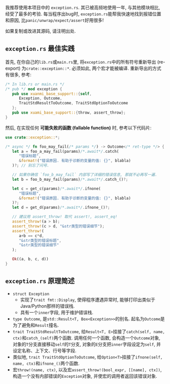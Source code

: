我推荐使用本项目中的 `exception.rs`. 其已被高频地使用一年, 与其他模块相比, 经受了最多的考验. 每当程序出bug时, `exception.rs`能帮我快速地找到报错位置和原因, 比`panic/unwrap/expect/assert`好用很多!

如果复制或改进其源码, 请注明出处.

## `exception.rs` 最佳实践

首先, 在你自己的`lib.rs`或`main.rs`里, 将`exception.rs`中的所有符号重新导出 (re-export) 为`crate::exception::*`. 必须如此, 两个宏才能被编译. 重新导出的方式有很多, 参考:

```rust
/* In lib.rs or main.rs */
/* pub */ mod exception {
   pub use xuanmi_base_support::{self,
      Exception, Outcome,
      TraitStdResultToOutcome, TraitStdOptionToOutcome
   };
   pub use xuami_base_support::{throw, assert_throw};
}
```

然后, 在实现任何 **可能失败的函数 (fallable function)** 时, 参考以下代码片:

```rust
use crate::exception::*;

/* async */ fn foo_may_fail(/* params */) -> Outcome</* ret-type */> {
   let a = foo_a_may_fail(params)/*.await*/.catch(
      "错误标题",
      &format!("错误原因. 有助于诊断的变量的值: {}", blabla)
   )?; // 别忘了问号.

   // 如果你确信 `foo_b_may_fail` 内部写了详细的错误信息, 那就不必再写一遍.
   let b = foo_b_may_fail(params)/*.await*/.catch_()?;

   let c = get_c(params)/*.await*/.ifnone(
      "错误标题",
      &format!("错误原因. 有助于诊断的变量的值: {}", blabla)
   )?;
   let d = get_d(params)/*.await*/.ifnone_()?;

   // 建议用 assert_throw! 取代 assert!, assert_eq!
   assert_throw!(a > b);
   assert_throw!(c > d, "&str类型的错误细节");
   assert_throw!(
      a+b == c*d,
      "&str类型的错误标题",
      "&str类型的错误细节"
   );

   Ok((a, b, c, d))
}
```


## `exception.rs` 原理简述

* `struct Exception`
   * 实现了`trait fmt::Display`, 使得程序遭遇异常时, 能够打印出类似于Java/Python那样的错误栈.
   * 具有一个`inner`字段, 用于维护错误栈.
* `type Outcome`, 是`std::Result<T, Box<Exception>>`的别名. 起名为`Outcome`是为了避免和`Result`撞名.
* `trait TraitStdResultToOutcome`, 给`Result<T, E>`挂接了`catch(self, name, ctx)`和`catch_(self)`两个函数. 调用任何一个函数, 会构造一个`Outcome`对象, 对象的`T`分支直接移动`self`的`T`分支, 对象的`E`分支把`inner`字段设定为`self`, 并设定名称、上下文、行号等字段.
* 类似地, `trait TraitStdOptionToOutcome`, 给`Option<T>`挂接了`ifnone(self, name, ctx)`和`ifnone_()`两个函数.
* 宏`throw!(name, ctx)`, 以及宏`assert_throw!(bool_expr, [[name], ctx])`, 构造一个没有内部错误的`Exception`对象, 并使宏的调用者返回该错误对象.
